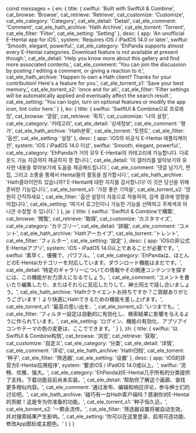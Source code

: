const messages = {
    en: {
        title: {
            swiftui: 'Built with SwiftUI & Combine',
            cat_browse: 'Browse',
            cat_retrieve: 'Retrieve',
            cat_customize: 'Customize',
            cat_ele_category: 'Category',
            cat_ele_detail: 'Detail',
            cat_ele_comment: 'Comment',
            cat_ele_hath_archive: 'Hath Archive',
            cat_ele_torrent: 'Torrent',
            cat_ele_filter: 'Filter',
            cat_ele_setting: 'Setting'
        },
        desc: {
            app: 'An unofficial E-Hentai app for iOS.',
            system: 'Requires iOS / iPadOS 14.0 or later.',
            swiftui: 'Smooth, elegant, powerful.',
            cat_ele_category: 'EhPanda supports almost every E-Hentai categories. Download feature is not available at present though.',
            cat_ele_detail: 'Help you know more about this gallery and find more associated contents.',
            cat_ele_comment: 'You can join the discussion by posting / editing a comment, or giving a reaction to it.',
            cat_ele_hath_archive: 'Happen to own a Hath client? Thanks for your contribution! Here\'s a feature for you.',
            cat_ele_torrent_s1: 'Save your best memory,',
            cat_ele_torrent_s2: 'once and for all.',
            cat_ele_filter: 'Filter settings will be automatically applied and eventually affect the search result.',
            cat_ele_setting: 'You can login, turn on optional features or modify the app icon, tint color here.'
        }
    },
    ko: {
        title: {
            swiftui: 'SwiftUI & Combine으로 프로래밍',
            cat_browse: '열람',
            cat_retrieve: '획득',
            cat_customize: '나의 설정',
            cat_ele_category: '카테고리',
            cat_ele_detail: '상세정보',
            cat_ele_comment: '평가',
            cat_ele_hath_archive: 'Hath분류',
            cat_ele_torrent: '토렌트',
            cat_ele_filter: '옵션',
            cat_ele_setting: '설정'
        },
        desc: {
            app: 'iOS의 비공식 E-Hentai 에플리케이션',
            system: 'iOS / iPadOS 14.0 이상',
            swiftui: 'Smooth, elegant, powerful.',
            cat_ele_category: 'EhPanda가 거의 모두 E-Hentai의 카테고리에 가능합니다. 다로운드 기능 지금까지 제공하지 못 합니다.',
            cat_ele_detail: '이 갤러리를 알아보기와 유사한 내용을 찾아보기에 도움을 제공해드립니다.',
            cat_ele_comment: '댓글 남기기, 편집, 그리고 소통을 통해서 Hentai들의 활동을 참가합시다.',
            cat_ele_hath_archive: 'Hath클라이언트 있습니까? E-Hentai에 대한 지지를 감사합니다! 이 것은 당신을 위해 준비한 기능입니다.',
            cat_ele_torrent_s1: '가장 좋은 기억을',
            cat_ele_torrent_s2: '영원히 간직하세요.',
            cat_ele_filter: '옵션 설정이 자동으로 적용하여, 검색 결과에 영향을 미칩니다.',
            cat_ele_setting: '여기서 로그인이나 가능한 기능을 선택하고 주제색과 아니콘 수정할 수 있니다.'
        }
    },
    ja: {
        title: {
            swiftui: 'SwiftUI & Combineで構築',
            cat_browse: '閲覧',
            cat_retrieve: '取得',
            cat_customize: 'カスタマイズ',
            cat_ele_category: 'カテゴリー',
            cat_ele_detail: '詳細',
            cat_ele_comment: 'コメント',
            cat_ele_hath_archive: 'Hathアーカイブ',
            cat_ele_torrent: 'トレント',
            cat_ele_filter: 'フィルター',
            cat_ele_setting: '設定'
        },
        desc: {
            app: 'iOSの非公式E-Hentaiアプリ',
            system: 'iOS・iPadOS 14.0以上であることが必要です。',
            swiftui: '素早く、優雅で、パワフル。',
            cat_ele_category: 'EhPandaは、ほとんどのE-Hentaiカテゴリーを対応しています。ダウンロード機能はまだです。',
            cat_ele_detail: '特定のギャラリーについての情報やその関連コンテンツを探すには、この機能がお力添えになるでしょう。',
            cat_ele_comment: 'コメントを書いたり編集したり、またはそれらに反応したりして、紳士同士で話し合いましょう。',
            cat_ele_hath_archive: 'Hathクライエントお持ちですか？ご貢献ありがとうございます！より快適にHathできるための機能を差し上げます。',
            cat_ele_torrent_s1: '最高の思い出を、',
            cat_ele_torrent_s2: 'いつまでも。',
            cat_ele_filter: 'フィルター設定は自動的に有効化し、検索結果に影響を与えるように作られています。',
            cat_ele_setting: 'ログイン、機能の有効化、アプリアイコンやテーマの色の変更は、ここでできます。'
        }
    },
    zh: {
        title: {
            swiftui: '以SwiftUI & Combine构筑',
            cat_browse: '浏览',
            cat_retrieve: '获取',
            cat_customize: '自定义',
            cat_ele_category: '分类',
            cat_ele_detail: '详情',
            cat_ele_comment: '评论',
            cat_ele_hath_archive: 'Hath归档',
            cat_ele_torrent: '种子',
            cat_ele_filter: '筛选器',
            cat_ele_setting: '设置'
        },
        desc: {
            app: 'iOS的非官方E-Hentai应用程序',
            system: '要求iOS / iPadOS 14.0或以上。',
            swiftui: '流畅、优雅、强大。',
            cat_ele_category: 'EhPanda对E-Hentai几乎所有的分类提供了支持。下载功能目前尚未实装。',
            cat_ele_detail: '帮助你了解这个画廊、查找更多相似内容。',
            cat_ele_comment: '通过发布、编辑和响应评论，参与绅士们的讨论吧。',
            cat_ele_hath_archive: '碰巧有一台Hath客户端吗？感谢你对E-Hentai的贡献！这是专为你准备的功能。',
            cat_ele_torrent_s1: '种子恒久远，',
            cat_ele_torrent_s2: '一颗永流传。',
            cat_ele_filter: '筛选器设置将被自动生效，并对搜索结果产生影响。',
            cat_ele_setting: '你可以在这里登录、启用可选功能、修改App图标或主题色。'
        }
    }
}
